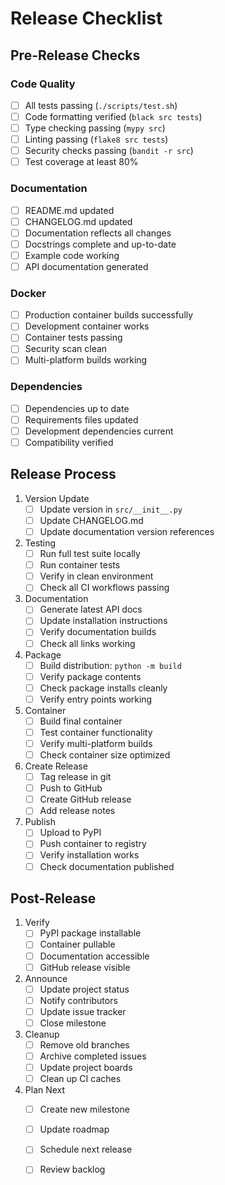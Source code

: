 # Release Checklist

## Pre-Release Checks

### Code Quality
- [ ] All tests passing (`./scripts/test.sh`)
- [ ] Code formatting verified (`black src tests`)
- [ ] Type checking passing (`mypy src`)
- [ ] Linting passing (`flake8 src tests`)
- [ ] Security checks passing (`bandit -r src`)
- [ ] Test coverage at least 80%

### Documentation
- [ ] README.md updated
- [ ] CHANGELOG.md updated
- [ ] Documentation reflects all changes
- [ ] Docstrings complete and up-to-date
- [ ] Example code working
- [ ] API documentation generated

### Docker
- [ ] Production container builds successfully
- [ ] Development container works
- [ ] Container tests passing
- [ ] Security scan clean
- [ ] Multi-platform builds working

### Dependencies
- [ ] Dependencies up to date
- [ ] Requirements files updated
- [ ] Development dependencies current
- [ ] Compatibility verified

## Release Process

1. Version Update
   - [ ] Update version in `src/__init__.py`
   - [ ] Update CHANGELOG.md
   - [ ] Update documentation version references

2. Testing
   - [ ] Run full test suite locally
   - [ ] Run container tests
   - [ ] Verify in clean environment
   - [ ] Check all CI workflows passing

3. Documentation
   - [ ] Generate latest API docs
   - [ ] Update installation instructions
   - [ ] Verify documentation builds
   - [ ] Check all links working

4. Package
   - [ ] Build distribution: `python -m build`
   - [ ] Verify package contents
   - [ ] Check package installs cleanly
   - [ ] Verify entry points working

5. Container
   - [ ] Build final container
   - [ ] Test container functionality
   - [ ] Verify multi-platform builds
   - [ ] Check container size optimized

6. Create Release
   - [ ] Tag release in git
   - [ ] Push to GitHub
   - [ ] Create GitHub release
   - [ ] Add release notes

7. Publish
   - [ ] Upload to PyPI
   - [ ] Push container to registry
   - [ ] Verify installation works
   - [ ] Check documentation published

## Post-Release

1. Verify
   - [ ] PyPI package installable
   - [ ] Container pullable
   - [ ] Documentation accessible
   - [ ] GitHub release visible

2. Announce
   - [ ] Update project status
   - [ ] Notify contributors
   - [ ] Update issue tracker
   - [ ] Close milestone

3. Cleanup
   - [ ] Remove old branches
   - [ ] Archive completed issues
   - [ ] Update project boards
   - [ ] Clean up CI caches

4. Plan Next
   - [ ] Create new milestone
   - [ ] Update roadmap
   - [ ] Schedule next release
   - [ ] Review backlog

